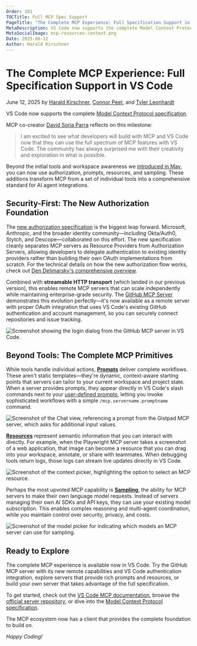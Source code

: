 ```yaml
---
Order: 101
TOCTitle: Full MCP Spec Support
PageTitle: "The Complete MCP Experience: Full Specification Support in VS Code"
MetaDescription: VS Code now supports the complete Model Context Protocol specification, including authorization, prompts, resources, and sampling.
MetaSocialImage: mcp-resources-context.png
Date: 2025-06-12
Author: Harald Kirschner
---
```


# The Complete MCP Experience: Full Specification Support in VS Code

June 12, 2025 by [Harald Kirschner](https://github.com/digitarald), [Connor Peet](https://github.com/connor4312), and [Tyler Leonhardt](https://github.com/tylerleonhardt)

VS Code now supports the complete [Model Context Protocol specification](https://modelcontextprotocol.io/).

MCP co-creator [David Soria Parra](https://github.com/dsp) reflects on this milestone:

> I am excited to see what developers will build with MCP and VS Code now that they can use the full spectrum of MCP features with VS Code. The community has always surprised me with their creativity and exploration in what is possible.

Beyond the initial tools and workspace awareness we [introduced in May](https://code.visualstudio.com/blogs/2025/05/12/agent-mode-meets-mcp), you can now use authorization, prompts, resources, and sampling. These additions transform MCP from a set of individual tools into a comprehensive standard for AI agent integrations.

## Security-First: The New Authorization Foundation

The [new authorization specification](https://modelcontextprotocol.io/specification/draft/basic/authorization) is the biggest leap forward. Microsoft, Anthropic, and the broader identity community—including Okta/Auth0, Stytch, and Descope—collaborated on this effort. The new specification cleanly separates MCP servers as Resource Providers from Authorization Servers, allowing developers to delegate authentication to existing identity providers rather than building their own OAuth implementations from scratch. For the technical details on how the new authorization flow works, check out [Den Delimarsky's comprehensive overview](https://den.dev/blog/new-mcp-authorization-spec/).

Combined with **streamable HTTP transport** (which landed in our previous version), this enables remote MCP servers that can scale independently while maintaining enterprise-grade security. The [GitHub MCP Server](https://github.blog/changelog/) demonstrates this evolution perfectly—it's now available as a remote server with proper OAuth integration that uses VS Code's existing GitHub authentication and account management, so you can securely connect repositories and issue tracking.

![Screenshot showing the login dialog from the GitHub MCP server in VS Code.](mcp-server-authenticate.png)

## Beyond Tools: The Complete MCP Primitives

While tools handle individual actions, [**Prompts**](https://modelcontextprotocol.io/docs/concepts/prompts) deliver complete workflows. These aren't static templates—they're dynamic, context-aware starting points that servers can tailor to your current workspace and project state. When a server provides prompts, they appear directly in VS Code's slash commands next to your [user-defined prompts](https://code.visualstudio.com/docs/copilot/copilot-customization#_prompt-files-experimental), letting you invoke sophisticated workflows with a simple `/mcp.servername.promptname` command.

![Screenshot of the Chat view, referencing a prompt from the Gistpad MCP server, which asks for additional input values.](mcp-prompt-invocation.png)

[**Resources**](https://modelcontextprotocol.io/docs/concepts/resources) represent semantic information that you can interact with directly. For example, when the Playwright MCP server takes a screenshot of a web application, that image can become a resource that you can drag into your workspace, annotate, or share with teammates. When debugging tools return logs, those logs can stream live updates directly in VS Code.

![Screenshot of the context picker, highlighting the option to select an MCP resource.](mcp-resources-context-small.png)

Perhaps the most upvoted MCP capability is [**Sampling**](https://modelcontextprotocol.io/docs/concepts/sampling), the ability for MCP servers to make their own language model requests. Instead of servers managing their own AI SDKs and API keys, they can use your existing model subscription. This enables complex reasoning and multi-agent coordination, while you maintain control over security, privacy, and costs.

![Screenshot of the model picker for indicating which models an MCP server can use for sampling.](mcp-sampling-pick-models.png)

## Ready to Explore

The complete MCP experience is available now in VS Code. Try the GitHub MCP server with its new remote capabilities and VS Code authentication integration, explore servers that provide rich prompts and resources, or build your own server that takes advantage of the full specification.

To get started, check out the [VS Code MCP documentation](https://code.visualstudio.com/docs/copilot/chat/mcp-servers), browse the [official server repository](https://github.com/modelcontextprotocol/servers), or dive into the [Model Context Protocol specification](https://modelcontextprotocol.io/).

The MCP ecosystem now has a client that provides the complete foundation to build on.

*Happy Coding!*
